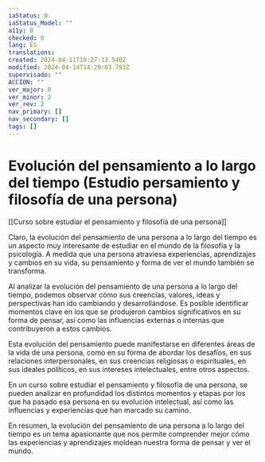 ```yaml
---
iaStatus: 0
iaStatus_Model: ""
a11y: 0
checked: 0
lang: ES
translations: 
created: 2024-04-11T10:27:13.540Z
modified: 2024-04-14T14:29:03.793Z
supervisado: ""
ACCION: ""
ver_major: 0
ver_minor: 2
ver_rev: 2
nav_primary: []
nav_secondary: []
tags: []
---
```

# Evolución del pensamiento a lo largo del tiempo (Estudio persamiento y filosofía de una persona)

[[Curso sobre estudiar el pensamiento y filosofía de una persona]]

Claro, la evolución del pensamiento de una persona a lo largo del tiempo es un aspecto muy interesante de estudiar en el mundo de la filosofía y la psicología. A medida que una persona atraviesa experiencias, aprendizajes y cambios en su vida, su pensamiento y forma de ver el mundo también se transforma.

Al analizar la evolución del pensamiento de una persona a lo largo del tiempo, podemos observar cómo sus creencias, valores, ideas y perspectivas han ido cambiando y desarrollándose. Es posible identificar momentos clave en los que se produjeron cambios significativos en su forma de pensar, así como las influencias externas o internas que contribuyeron a estos cambios.

Esta evolución del pensamiento puede manifestarse en diferentes áreas de la vida de una persona, como en su forma de abordar los desafíos, en sus relaciones interpersonales, en sus creencias religiosas o espirituales, en sus ideales políticos, en sus intereses intelectuales, entre otros aspectos.

En un curso sobre estudiar el pensamiento y filosofía de una persona, se pueden analizar en profundidad los distintos momentos y etapas por los que ha pasado esa persona en su evolución intelectual, así como las influencias y experiencias que han marcado su camino.

En resumen, la evolución del pensamiento de una persona a lo largo del tiempo es un tema apasionante que nos permite comprender mejor cómo las experiencias y aprendizajes moldean nuestra forma de pensar y ver el mundo.
